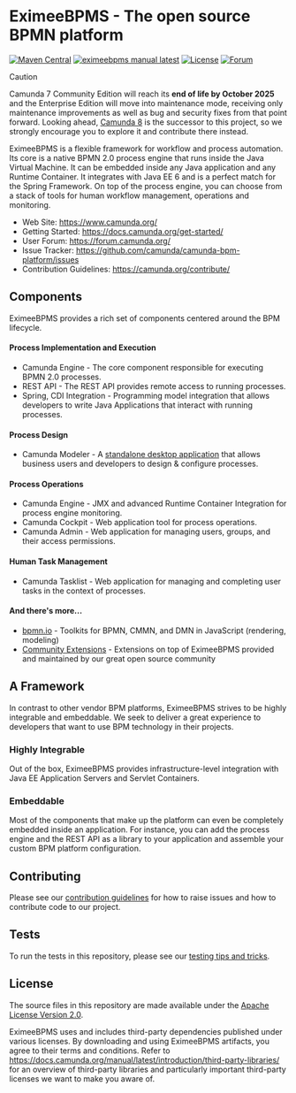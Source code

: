 # EximeeBPMS - The open source BPMN platform

[![Maven Central](https://maven-badges.herokuapp.com/maven-central/org.eximeebpms.bpm/eximeebpms-parent/badge.svg)](https://maven-badges.herokuapp.com/maven-central/org.eximeebpms.bpm/eximeebpms-parent) [![eximeebpms manual latest](https://img.shields.io/badge/manual-latest-brown.svg)](https://docs.camunda.org/manual/latest/) [![License](https://img.shields.io/github/license/camunda/camunda-bpm-platform?color=blue&logo=apache)](https://github.com/camunda/camunda-bpm-platform/blob/master/LICENSE) [![Forum](https://img.shields.io/badge/forum-camunda-green)](https://forum.camunda.org/)

> [!Caution]  
> Camunda 7 Community Edition will reach its **end of life by October 2025** and the Enterprise Edition will move into maintenance mode, receiving only maintenance improvements as well as bug and security fixes from that point forward. Looking ahead, [Camunda 8](https://github.com/camunda/camunda) is the successor to this project, so we strongly encourage you to explore it and contribute there instead.

EximeeBPMS is a flexible framework for workflow and process automation. Its core is a native BPMN 2.0 process engine that runs inside the Java Virtual Machine. It can be embedded inside any Java application and any Runtime Container. It integrates with Java EE 6 and is a perfect match for the Spring Framework. On top of the process engine, you can choose from a stack of tools for human workflow management, operations and monitoring.

- Web Site: https://www.camunda.org/
- Getting Started: https://docs.camunda.org/get-started/
- User Forum: https://forum.camunda.org/
- Issue Tracker: https://github.com/camunda/camunda-bpm-platform/issues
- Contribution Guidelines: https://camunda.org/contribute/


## Components

EximeeBPMS provides a rich set of components centered around the BPM lifecycle.

#### Process Implementation and Execution

- Camunda Engine - The core component responsible for executing BPMN 2.0 processes.
- REST API - The REST API provides remote access to running processes.
- Spring, CDI Integration - Programming model integration that allows developers to write Java Applications that interact with running processes.

#### Process Design

- Camunda Modeler - A [standalone desktop application](https://github.com/camunda/camunda-modeler) that allows business users and developers to design & configure processes.

#### Process Operations

- Camunda Engine - JMX and advanced Runtime Container Integration for process engine monitoring.
- Camunda Cockpit - Web application tool for process operations.
- Camunda Admin - Web application for managing users, groups, and their access permissions.

#### Human Task Management

- Camunda Tasklist - Web application for managing and completing user tasks in the context of processes.

#### And there's more...

- [bpmn.io](https://bpmn.io/) - Toolkits for BPMN, CMMN, and DMN in JavaScript (rendering, modeling)
- [Community Extensions](https://docs.camunda.org/manual/7.5/introduction/extensions/) - Extensions on top of EximeeBPMS provided and maintained by our great open source community

## A Framework

In contrast to other vendor BPM platforms, EximeeBPMS strives to be highly integrable and embeddable. We seek to deliver a great experience to developers that want to use BPM technology in their projects.

### Highly Integrable

Out of the box, EximeeBPMS provides infrastructure-level integration with Java EE Application Servers and Servlet Containers.

### Embeddable

Most of the components that make up the platform can even be completely embedded inside an application. For instance, you can add the process engine and the REST API as a library to your application and assemble your custom BPM platform configuration.

## Contributing

Please see our [contribution guidelines](CONTRIBUTING.md) for how to raise issues and how to contribute code to our project.

## Tests

To run the tests in this repository, please see our [testing tips and tricks](TESTING.md).


## License

The source files in this repository are made available under the [Apache License Version 2.0](./LICENSE).

EximeeBPMS uses and includes third-party dependencies published under various licenses. By downloading and using EximeeBPMS artifacts, you agree to their terms and conditions. Refer to https://docs.camunda.org/manual/latest/introduction/third-party-libraries/ for an overview of third-party libraries and particularly important third-party licenses we want to make you aware of.
